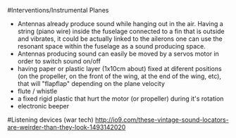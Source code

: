 #Interventions/Instrumental Planes 

* Antennas already produce sound while hanging out in the air. Having a string (piano wire) inside the fuselage connected to a fin that is outside and vibrates, it could be actually linked to the ailerons one can use the resonant space within the fuselage as a sound producing space.
* Antennas producing sound can easily be moved by a servos motor in order to switch sound on/off
* having paper or plastic layer (1x10cm about) fixed at diferent positions (on the propeller, on the front of the wing, at the end of the wing, etc), that will "flapflap" depending on the plane velocity
* flute / whistle
* a fixed rigid plastic that hurt the motor (or propeller) during it's rotation
* electronic beeper


#Listening devices (war tech)
http://io9.com/these-vintage-sound-locators-are-weirder-than-they-look-1493142020
